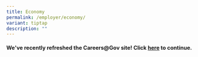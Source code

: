 ```yaml
---
title: Economy
permalink: /employer/economy/
variant: tiptap
description: ""
---
```

<h4>We've recently refreshed the Careers@Gov site! Click <a href="https://www.careers.gov.sg/what-we-do/grow-our-economy/" rel="noopener noreferrer nofollow" target="_blank">here</a> to continue.</h4>
<p></p>
<p></p>